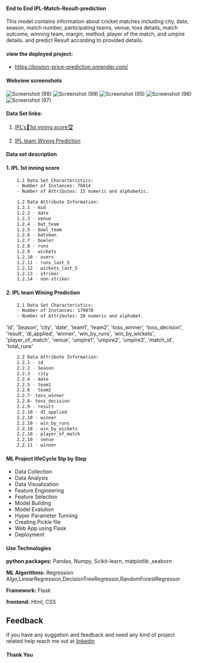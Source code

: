 #### End to End IPL-Match-Result-prediction
This model  contains information about cricket matches including city, date, season, match number, participating teams, venue, toss details, match outcome, winning team, margin, method, player of the match, and umpire details. and predict Result according to provided details. 

#### view the deployed project:
- https://boston-price-prediction.onrender.com/

#### Webview screenshots
![Screenshot (98)](https://github.com/KaushalSalvatore/IPL-Match-Result-prediction/assets/50286592/e38bd9ca-9b37-4848-8f96-73da9be0b28e)
![Screenshot (99)](https://github.com/KaushalSalvatore/IPL-Match-Result-prediction/assets/50286592/c7bb7ec7-fb8d-43e1-80b1-e180088dda8e)
![Screenshot (95)](https://github.com/KaushalSalvatore/IPL-Match-Result-prediction/assets/50286592/79472eaa-c4aa-4533-8a1a-508cfcbd71e6)
![Screenshot (96)](https://github.com/KaushalSalvatore/IPL-Match-Result-prediction/assets/50286592/e9670ecc-8807-4334-8559-94f2ff1f00fc)
![Screenshot (97)](https://github.com/KaushalSalvatore/IPL-Match-Result-prediction/assets/50286592/a82a4d98-846f-4037-a7c5-96f2fceee821)


#### Data Set links:
1. [IPL's🏏1st inning score🏆](https://www.kaggle.com/code/rushikeshlavate/xgboost-for-predicting-ipl-s-1st-inning-score/input)

2. [IPL team Wining Prediction](https://www.kaggle.com/datasets/ramjidoolla/ipl-data-set)


#### Data set description
#### 1. IPL 1st inning score
```bash
    1.1 Data Set Characteristics:
    - Number of Instances: 76014 
    - Number of Attributes: 15 numeric and alphabetic.

```
```bash
    1.2 Data Attribute Information:
    1.2.1 - mid
    1.2.2 - date
    1.2.3 - venue
    1.2.4 - bat_team
    1.2.5 - bowl_team
    1.2.6 - batsman
    1.2.7 - bowler
    1.2.8 - runs
    1.2.9 - wickets
    1.2.10 - overs
    1.2.11 - runs_last_5
    1.2.12 - wickets_last_5
    1.2.13 - striker
    1.2.14 - non-striker

```

#### 2. IPL team Wining Prediction
```bash
    2.1 Data Set Characteristics:
    - Number of Instances: 179078
    - Number of Attributes: 20 numeric and alphabet.

```
'id', 'Season', 'city', 'date', 'team1', 'team2', 'toss_winner',
       'toss_decision', 'result', 'dl_applied', 'winner', 'win_by_runs',
       'win_by_wickets', 'player_of_match', 'venue', 'umpire1', 'umpire2',
       'umpire3', 'match_id', 'total_runs'
```bash
    2.2 Data Attribute Information:
    2.2.1 - id
    2.2.2 - Season
    2.2.3 - city
    2.2.4 - date
    2.2.5 - team1
    2.2.6 - team2
    2.2.7- toss_winner
    2.2.8- toss_decision
    2.2.9 - result
    2.2.10 - dl_applied
    2.2.10 - winner
    2.2.10 - win_by_runs
    2.2.10 - win_by_wickets
    2.2.10 - player_of_match
    2.2.10 - venue
    2.2.11 - winner

```

#### ML Project lifeCycle Stp by Step

- Data Collection
- Data Analysis
- Data Visualization
- Feature Engineering
- Feature Selection
- Model Building
- Model Evalution
- Hyper Parameter Tunning
- Creating Pickle file
- Web App using Flask
- Deployment

#### Use Technologies

**python packages:** Pandas, Numpy, Scikit-learn, matplotlib ,seaborn

**ML Algorithms:** Regression Algo,LinearRegression,DecisionTreeRegressor,RandomForestRegressor
 
**Framework:** Flask

**frontend:** Html, CSS


## Feedback

if you have any suggetion and feedback and need any kind of project related help reach me out at
[linkedin](https://www.linkedin.com/in/kaushal-pandey-067898165/)

#### Thank You 

